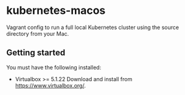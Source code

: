 # kubernetes-macos

Vagrant config to run a full local Kubernetes cluster using the source directory from your Mac.

## Getting started
You must have the following installed:

* Virtualbox >= 5.1.22
Download and install from https://www.virtualbox.org/.
